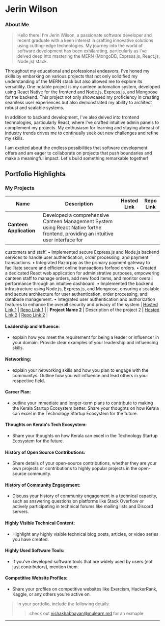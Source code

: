# Jerin Wilson 

### About Me

> Hello there! I'm Jerin Wilson, a passionate software developer and recent graduate with a keen interest in crafting innovative solutions using cutting-edge technologies. My journey into the world of software development has been exhilarating, particularly as I've delved deep into mastering the MERN (MongoDB, Express.js, React.js, Node.js) stack.

Throughout my educational and professional endeavors, I've honed my skills by embarking on various projects that not only solidified my understanding of the MERN stack but also allowed me to explore its versatility. One notable project is my canteen automation system, developed using React Native for the frontend and Node.js, Express.js, and Mongoose for the backend. This project not only showcased my proficiency in creating seamless user experiences but also demonstrated my ability to architect robust and scalable systems.

In addition to backend development, I've also delved into frontend technologies, particularly React, where I've crafted intuitive admin panels to complement my projects. My enthusiasm for learning and staying abreast of industry trends drives me to continually seek out new challenges and refine my skills.

I am excited about the endless possibilities that software development offers and am eager to collaborate on projects that push boundaries and make a meaningful impact. Let's build something remarkable together!


## Portfolio Highlights

### My Projects

| Name                | Description                                                               | Hosted Link                              | Repo Link                                                      |
|---------------------|---------------------------------------------------------------------------|------------------------------------------|----------------------------------------------------------------|
| **Canteen Application**  |Developed a comprehensive Canteen Management System using React Native forthe frontend, providing an intuitive user interface for
customers and staff.
• Implemented secure Express.js and Node.js backend services to handle
user authentication, order processing, and payment transactions.
• Integrated Razorpay as the primary payment gateway to facilitate
secure and efficient online transactions forfood orders.
• Created a dedicated React web application for administrative
purposes, empowering canteen staff to manage orders, add new food
items, and monitor overall performance through an intuitive dashboard.
• Implemented the backend infrastructure using Node.js, Express.js, and
Mongoose, ensuring a scalable and secure architecture for user
authentication, order processing, and database management.
• Integrated user authentication and authorization features to enhance
the overall security and privacy of the system                                              | [Hosted Link 1](https://example.com)    | [Repo Link 1](https://github.com/username/project1)             |
| **Project Name 2**  | Description of the project 2                                              | [Hosted Link 2](https://example.com)    | [Repo Link 2](https://github.com/username/project2)             |

#### Leadership and Influence:

- explain how you meet the requirement for being a leader or influencer in your domain. Provide clear examples of your leadership and influencing skills.

#### Networking:

- explain your networking skills and how you plan to engage with the communitys. Outline how you will influence and lead others in your respective field.

#### Career Plan:

- outline your immediate and longer-term plans to contribute to making the Kerala Startup Ecosystem better. Share your thoughts on how Kerala can excel in the Technology Startup Ecosystem for the future.

#### Thoughts on Kerala's Tech Ecosystem:

- Share your thoughts on how Kerala can excel in the Technology Startup Ecosystem for the future.

#### History of Open Source Contributions:

- Share details of your open-source contributions, whether they are your own projects or contributions to highly popular projects in the open-source community.

#### History of Community Engagement:

-  Discuss your history of community engagement in a technical capacity, such as answering questions on platforms like Stack Overflow or actively participating in technical forums like mailing lists and Discord servers.

#### Highly Visible Technical Content:

- Highlight any highly visible technical blog posts, articles, or video series you have created.

#### Highly Used Software Tools:

- If you've developed software tools that are widely used by users (not just contributors), mention them.

#### Competitive Website Profiles:

- Share your profiles on competitive websites like Exercism, HackerRank, Kaggle, or any others you're active on.



> In your portfolio, include the following details:
>> check out [vishakhabhayan@mulearn.md](./profiles/vishakhabhayan@mulearn.md) for an exmaple

---
